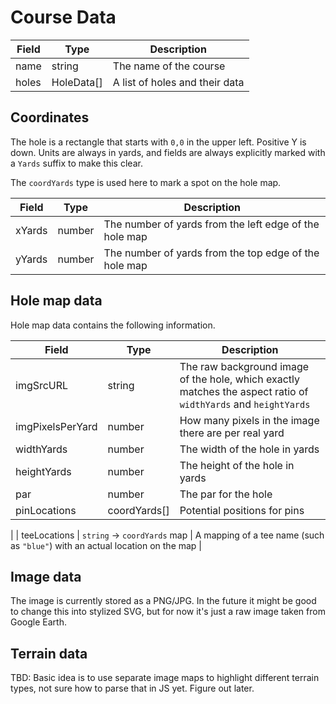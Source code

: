 # Course Data

| Field | Type       | Description                    |
| ----- | ---------- | ------------------------------ |
| name  | string     | The name of the course         |
| holes | HoleData[] | A list of holes and their data |

## Coordinates

The hole is a rectangle that starts with `0,0` in the upper left. Positive Y is
down. Units are always in yards, and fields are always explicitly marked with a
`Yards` suffix to make this clear.

The `coordYards` type is used here to mark a spot on the hole map.

| Field  | Type   | Description                                            |
| ------ | ------ | ------------------------------------------------------ |
| xYards | number | The number of yards from the left edge of the hole map |
| yYards | number | The number of yards from the top edge of the hole map  |

## Hole map data

Hole map data contains the following information.

| Field            | Type         | Description                                                                                                    |
| ---------------- | ------------ | -------------------------------------------------------------------------------------------------------------- |
| imgSrcURL        | string       | The raw background image of the hole, which exactly matches the aspect ratio of `widthYards` and `heightYards` |
| imgPixelsPerYard | number       | How many pixels in the image there are per real yard                                                           |
| widthYards       | number       | The width of the hole in yards                                                                                 |
| heightYards      | number       | The height of the hole in yards                                                                                |
| par              | number       | The par for the hole                                                                                           |
| pinLocations     | coordYards[] | Potential positions for pins                                                                                   |

|
| teeLocations | `string` -> `coordYards` map | A mapping of a tee name (such as `"blue"`) with an actual location on the map |

## Image data

The image is currently stored as a PNG/JPG. In the future it might be good to
change this into stylized SVG, but for now it's just a raw image taken from
Google Earth.

## Terrain data

TBD: Basic idea is to use separate image maps to highlight different terrain
types, not sure how to parse that in JS yet. Figure out later.
